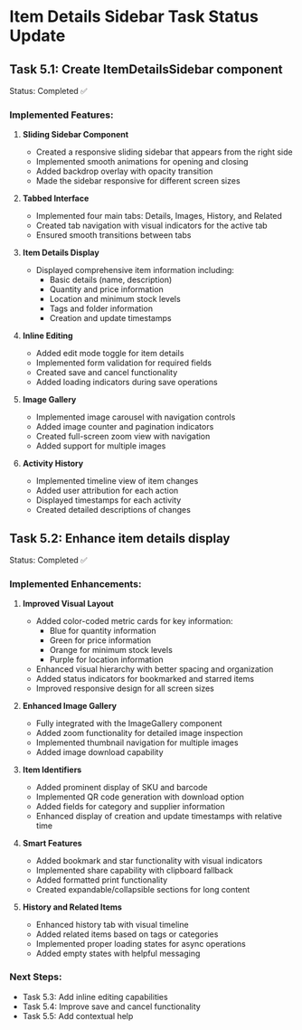 # Item Details Sidebar Task Status Update

## Task 5.1: Create ItemDetailsSidebar component

Status: Completed ✅

### Implemented Features:

1. **Sliding Sidebar Component**

   - Created a responsive sliding sidebar that appears from the right side
   - Implemented smooth animations for opening and closing
   - Added backdrop overlay with opacity transition
   - Made the sidebar responsive for different screen sizes

2. **Tabbed Interface**

   - Implemented four main tabs: Details, Images, History, and Related
   - Created tab navigation with visual indicators for the active tab
   - Ensured smooth transitions between tabs

3. **Item Details Display**

   - Displayed comprehensive item information including:
     - Basic details (name, description)
     - Quantity and price information
     - Location and minimum stock levels
     - Tags and folder information
     - Creation and update timestamps

4. **Inline Editing**

   - Added edit mode toggle for item details
   - Implemented form validation for required fields
   - Created save and cancel functionality
   - Added loading indicators during save operations

5. **Image Gallery**

   - Implemented image carousel with navigation controls
   - Added image counter and pagination indicators
   - Created full-screen zoom view with navigation
   - Added support for multiple images

6. **Activity History**
   - Implemented timeline view of item changes
   - Added user attribution for each action
   - Displayed timestamps for each activity
   - Created detailed descriptions of changes

## Task 5.2: Enhance item details display

Status: Completed ✅

### Implemented Enhancements:

1. **Improved Visual Layout**

   - Added color-coded metric cards for key information:
     - Blue for quantity information
     - Green for price information
     - Orange for minimum stock levels
     - Purple for location information
   - Enhanced visual hierarchy with better spacing and organization
   - Added status indicators for bookmarked and starred items
   - Improved responsive design for all screen sizes

2. **Enhanced Image Gallery**

   - Fully integrated with the ImageGallery component
   - Added zoom functionality for detailed image inspection
   - Implemented thumbnail navigation for multiple images
   - Added image download capability

3. **Item Identifiers**

   - Added prominent display of SKU and barcode
   - Implemented QR code generation with download option
   - Added fields for category and supplier information
   - Enhanced display of creation and update timestamps with relative time

4. **Smart Features**

   - Added bookmark and star functionality with visual indicators
   - Implemented share capability with clipboard fallback
   - Added formatted print functionality
   - Created expandable/collapsible sections for long content

5. **History and Related Items**

   - Enhanced history tab with visual timeline
   - Added related items based on tags or categories
   - Implemented proper loading states for async operations
   - Added empty states with helpful messaging

### Next Steps:

- Task 5.3: Add inline editing capabilities
- Task 5.4: Improve save and cancel functionality
- Task 5.5: Add contextual help

